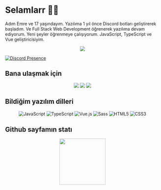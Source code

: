 # Selamlarr 👋👋

Adım Emre ve 17 yaşındayım. Yazılıma 1 yıl önce Discord botları geliştirerek başladım. Ve Full Stack Web Development öğrenerek yazılıma devam ediyorum. Yeni şeyler öğrenmeye çalışıyorum. JavaScript, TypeScript ve Vue geliştiricisiyim.

<div align="center">
    <img src="https://komarev.com/ghpvc/?username=Zwobuaq&color=dc143c"/>
</div>


   [![Discord Presence](https://lanyard-profile-readme.vercel.app/api/735947715443294341?hideDiscrim=true)](https://discord.com/users/239330400223232000)


## Bana ulaşmak için

<div align="center">
    <a href="https://discord.com/users/735947715443294341" target="_blank"><img src="https://shields.io/badge/Zwo-111111.svg?&style=for-the-badge&logo=discord"></a>
    <a href="https://github.com/Zwobuaq" target="_blank"><img src="https://shields.io/badge/Zwbuaq-111111.svg?&style=for-the-badge&logo=github"></a>
    <a href="https://discord.gg/stark" target="_blank"><img src="https://shields.io/badge/My Discord Server-111111.svg?&style=for-the-badge"></a>
</div>

## Bildiğim yazılım dilleri

<div align="center">
    <img alt="JavaScript" align="center" src="https://img.shields.io/badge/-Javascript-edb200?style=flat-square&logo=javascript&logoColor=white"/>
    <img alt="TypeScript" align="center" src="https://img.shields.io/badge/-Typescript-007acc?style=flat-square&logo=typescript&logoColor=white"/>
    <img alt="Vue.js" align="center" src="https://img.shields.io/badge/-Vue.js-41B883?style=flat-square&logo=vue.js&logoColor=white"/>
    <img alt="Sass" align="center" src="https://img.shields.io/badge/-Sass-CC6699?style=flat-square&logo=sass&logoColor=white"/>
    <img alt="HTML5" align="center" src="https://img.shields.io/badge/-HTML5-E34F26?style=flat-square&logo=html5&logoColor=white"/>
    <img alt="CSS3" align="center" src="https://img.shields.io/badge/-CSS3-264de4?style=flat-square&logo=css3&logoColor=white"/>
</div>

## Github sayfamın statı

<div align="center">
    <img src="https://github-readme-stats.vercel.app/api?username=Zwobuaq&show_icons=true&theme=dark&hide_border=true" width="%100" height="150px">
    <br>
</div>
